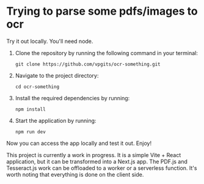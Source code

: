 # Trying to parse some pdfs/images to ocr

Try it out locally. You'll need node.

1. Clone the repository by running the following command in your terminal:

   ```
   git clone https://github.com/vpgits/ocr-something.git
   ```

2. Navigate to the project directory:

   ```
   cd ocr-something
   ```

3. Install the required dependencies by running:

   ```
   npm install
   ```

4. Start the application by running:
   ```
   npm run dev
   ```

Now you can access the app locally and test it out. Enjoy!

This project is currently a work in progress. It is a simple Vite + React application, but it can be transformed into a Next.js app. The PDF.js and Tesseract.js work can be offloaded to a worker or a serverless function. It's worth noting that everything is done on the client side.
